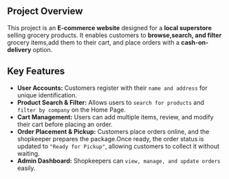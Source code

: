 ## Project Overview
This project is an **E-commerce website** designed for a **local superstore** selling grocery products. It enables customers to **browse,search, and filter** grocery items,add them to their cart, and place orders with a **cash-on-delivery** option.
## Key Features
- **User Accounts:** Customers register with their ```name and address``` for unique identification.
- **Product Search & Filter:** Allows users to ```search for products``` and ```filter by company``` on the Home Page.
- **Cart Management:** Users can add multiple items, review, and modify their cart before placing an order.
- **Order Placement & Pickup:** Customers place orders online, and the shopkeeper prepares the package.Once ready, the order status is updated to ```"Ready for Pickup"```, allowing customers to collect it without waiting.
- **Admin Dashboard:** Shopkeepers can ```view, manage, and update orders``` easily.
